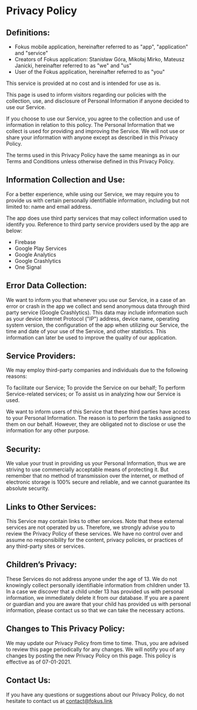 # Privacy Policy

## Definitions:
- Fokus mobile application, hereinafter referred to as "app", "application" and "service"
- Creators of Fokus application: Stanisław Góra, Mikołaj Mirko, Mateusz Janicki, hereinafter referred to as "we" and "us"
- User of the Fokus application, hereinafter referred to as "you"

This service is provided at no cost and is intended for use as is.

This page is used to inform visitors regarding our policies with the collection, use, and disclosure of Personal Information if anyone decided to use our Service.

If you choose to use our Service, you agree to the collection and use of information in relation to this policy. The Personal Information that we collect is used for providing and improving the Service. We will not use or share your information with anyone except as described in this Privacy Policy.

The terms used in this Privacy Policy have the same meanings as in our Terms and Conditions unless otherwise defined in this Privacy Policy.

## Information Collection and Use:
For a better experience, while using our Service, we may require you to provide us with certain personally identifiable information, including but not limited to: name and email address.

The app does use third party services that may collect information used to identify you. Reference to third party service providers used by the app are below:
- Firebase
- Google Play Services
- Google Analytics
- Google Crashlytics
- One Signal

## Error Data Collection:
We want to inform you that whenever you use our Service, in a case of an error or crash in the app we collect and send anonymous data through third party service (Google Crashlytics). This data may include information such as your device Internet Protocol ("IP") address, device name, operating system version, the configuration of the app when utilizing our Service, the time and date of your use of the Service, and other statistics. This information can later be used to improve the quality of our application.

## Service Providers:
We may employ third-party companies and individuals due to the following reasons:

To facilitate our Service; To provide the Service on our behalf; To perform Service-related services; or To assist us in analyzing how our Service is used.

We want to inform users of this Service that these third parties have access to your Personal Information. The reason is to perform the tasks assigned to them on our behalf. However, they are obligated not to disclose or use the information for any other purpose.

## Security:
We value your trust in providing us your Personal Information, thus we are striving to use commercially acceptable means of protecting it. But remember that no method of transmission over the internet, or method of electronic storage is 100% secure and reliable, and we cannot guarantee its absolute security.

## Links to Other Services:
This Service may contain links to other services. Note that these external services are not operated by us. Therefore, we strongly advise you to review the Privacy Policy of these services. We have no control over and assume no responsibility for the content, privacy policies, or practices of any third-party sites or services.

## Children’s Privacy:
These Services do not address anyone under the age of 13. We do not knowingly collect personally identifiable information from children under 13. In a case we discover that a child under 13 has provided us with personal information, we immediately delete it from our database. If you are a parent or guardian and you are aware that your child has provided us with personal information, please contact us so that we can take the necessary actions.

## Changes to This Privacy Policy:
We may update our Privacy Policy from time to time. Thus, you are advised to review this page periodically for any changes. We will notify you of any changes by posting the new Privacy Policy on this page. This policy is effective as of 07-01-2021.

## Contact Us:
If you have any questions or suggestions about our Privacy Policy, do not hesitate to contact us at contact@fokus.link
